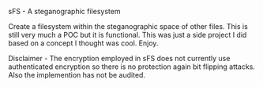 sFS - A steganographic filesystem

Create a filesystem within the steganographic space of other files. This is still very much a POC but it is functional. This was just a side project I did based on a concept I thought was cool. Enjoy.

Disclaimer -  The encryption employed in sFS does not currently use authenticated encryption so there is no protection again bit flipping attacks. Also the implemention has not be audited.